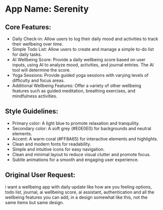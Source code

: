 # **App Name**: Serenity

## Core Features:

- Daily Check-in: Allow users to log their daily mood and activities to track their wellbeing over time.
- Simple Todo List: Allow users to create and manage a simple to-do list for daily tasks.
- AI Wellbeing Score: Provide a daily wellbeing score based on user inputs, using AI to analyze mood, activities, and journal entries. The AI tool will determine the score.
- Yoga Sessions: Provide guided yoga sessions with varying levels of difficulty and focus areas.
- Additional Wellbeing Features: Offer a variety of other wellbeing features such as guided meditation, breathing exercises, and mindfulness activities.

## Style Guidelines:

- Primary color: A light blue to promote relaxation and tranquility.
- Secondary color: A soft grey (#E0E0E0) for backgrounds and neutral elements.
- Accent: A warm coral (#FF8A65) for interactive elements and highlights.
- Clean and modern fonts for readability.
- Simple and intuitive icons for easy navigation.
- Clean and minimal layout to reduce visual clutter and promote focus.
- Subtle animations for a smooth and engaging user experience.

## Original User Request:
i want a wellbeing app with daily update like how are you feeling options, todo list, journal, ai wellbeing score, ai assistant, authentication and all the wellbeing features you can add, in a design somewhat like this, not the same items but same design.
  